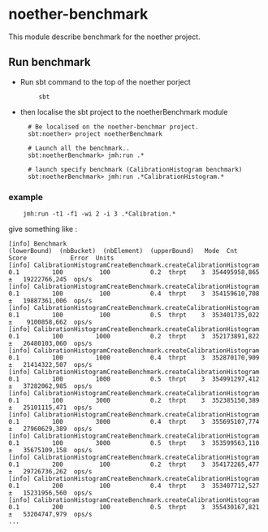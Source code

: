
# noether-benchmark

This module describe benchmark for the noether project.

## Run benchmark

* Run sbt command to the top of the noether porject

           sbt 

* then localise the sbt project to the noetherBenchmark module

        
        # Be localised on the noether-benchmar project.
        sbt:noether> project noetherBenchmark
        
        # Launch all the benchmark..
        sbt:noetherBenchmark> jmh:run .*
        
        # launch specify benchmark (CalibrationHistogram benchmark)
        sbt:noetherBenchmark> jmh:run .*CalibrationHistogram.*

### example

        jmh:run -t1 -f1 -wi 2 -i 3 .*Calibration.*


give something like : 


    [info] Benchmark                                                       (lowerBound)  (nbBucket)  (nbElement)  (upperBound)   Mode  Cnt          Score            Error  Units
    [info] CalibrationHistogramCreateBenchmark.createCalibrationHistogram           0.1         100          100           0.2  thrpt    3  354495958,865 ±   19222766,245  ops/s
    [info] CalibrationHistogramCreateBenchmark.createCalibrationHistogram           0.1         100          100           0.4  thrpt    3  354159610,708 ±   19887361,006  ops/s
    [info] CalibrationHistogramCreateBenchmark.createCalibrationHistogram           0.1         100          100           0.5  thrpt    3  353401735,022 ±    9100858,662  ops/s
    [info] CalibrationHistogramCreateBenchmark.createCalibrationHistogram           0.1         100         1000           0.2  thrpt    3  352173891,822 ±   26480103,060  ops/s
    [info] CalibrationHistogramCreateBenchmark.createCalibrationHistogram           0.1         100         1000           0.4  thrpt    3  352870170,909 ±   21414322,507  ops/s
    [info] CalibrationHistogramCreateBenchmark.createCalibrationHistogram           0.1         100         1000           0.5  thrpt    3  354991297,412 ±   37282062,985  ops/s
    [info] CalibrationHistogramCreateBenchmark.createCalibrationHistogram           0.1         100         3000           0.2  thrpt    3  352385150,389 ±   25101115,471  ops/s
    [info] CalibrationHistogramCreateBenchmark.createCalibrationHistogram           0.1         100         3000           0.4  thrpt    3  355695107,774 ±   27960629,389  ops/s
    [info] CalibrationHistogramCreateBenchmark.createCalibrationHistogram           0.1         100         3000           0.5  thrpt    3  353599563,110 ±   35675109,158  ops/s
    [info] CalibrationHistogramCreateBenchmark.createCalibrationHistogram           0.1         200          100           0.2  thrpt    3  354172265,477 ±   29726736,262  ops/s
    [info] CalibrationHistogramCreateBenchmark.createCalibrationHistogram           0.1         200          100           0.4  thrpt    3  353407712,527 ±   15231956,560  ops/s
    [info] CalibrationHistogramCreateBenchmark.createCalibrationHistogram           0.1         200          100           0.5  thrpt    3  355430167,821 ±   53204747,979  ops/s
    ...
